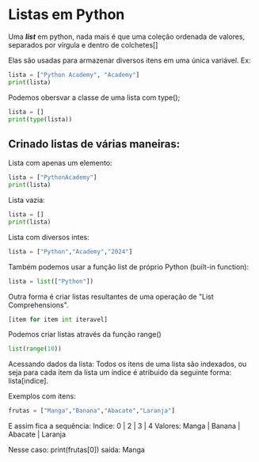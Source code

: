 # Listas em Python

Uma ***list*** em python, nada mais é que uma coleção ordenada de valores, separados por vírgula e dentro de colchetes[]

Elas são usadas para armazenar diversos itens em uma única variável.
Ex:

```py
lista = ["Python Academy", "Academy"]
print(lista)
```

Podemos obersvar a classe de uma lista com type();

```py
lista = []
print(type(lista))
```

## Crinado listas de várias maneiras:

Lista com apenas um elemento:

```py
lista = ["PythonAcademy"]
print(lista)
```

Lista vazia:

```py
lista = []
print(lista)
```

Lista com diversos intes:

```py
lista = ["Python","Academy","2024"]
```

Também podemos usar a função list de próprio Python (built-in function):

```py
lista = list(["Python"])
```

Outra forma é criar listas resultantes de uma operação de "List Comprehensions".

```py
[item for item int iteravel]
```

Podemos criar listas através da função range()

```py
list(range(10))
```

Acessando dados da lista:
Todos os itens de uma lista são indexados, ou seja para cada item da lista um índice é atribuido da seguinte forma: lista[indice].

Exemplos com itens:

```py
frutas = ["Manga","Banana","Abacate","Laranja"]
```

E assim fica a sequência:
Indice: 0 | 2 | 3 | 4 
Valores: Manga | Banana | Abacate | Laranja

Nesse caso: print(frutas[0])
saída: Manga

